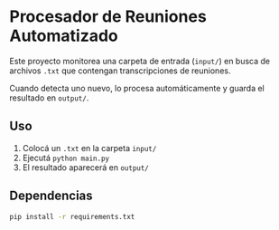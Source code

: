 # Procesador de Reuniones Automatizado

Este proyecto monitorea una carpeta de entrada (`input/`) en busca de archivos `.txt` que contengan transcripciones de reuniones.

Cuando detecta uno nuevo, lo procesa automáticamente y guarda el resultado en `output/`.

## Uso

1. Colocá un `.txt` en la carpeta `input/`
2. Ejecutá `python main.py`
3. El resultado aparecerá en `output/`

## Dependencias

```bash
pip install -r requirements.txt
```
